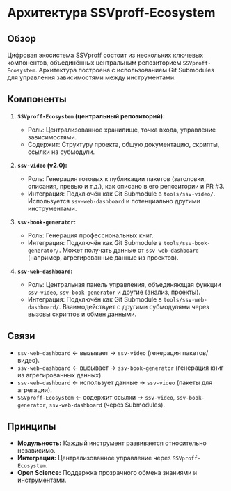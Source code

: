 # Архитектура SSVproff-Ecosystem

## Обзор

Цифровая экосистема SSVproff состоит из нескольких ключевых компонентов, объединённых центральным репозиторием `SSVproff-Ecosystem`. Архитектура построена с использованием Git Submodules для управления зависимостями между инструментами.

## Компоненты

1.  **`SSVproff-Ecosystem` (центральный репозиторий):**
    *   Роль: Централизованное хранилище, точка входа, управление зависимостями.
    *   Содержит: Структуру проекта, общую документацию, скрипты, ссылки на субмодули.

2.  **`ssv-video` (v2.0):**
    *   Роль: Генерация готовых к публикации пакетов (заголовки, описания, превью и т.д.), как описано в его репозитории и PR #3.
    *   Интеграция: Подключён как Git Submodule в `tools/ssv-video/`. Используется `ssv-web-dashboard` и потенциально другими инструментами.

3.  **`ssv-book-generator`:**
    *   Роль: Генерация профессиональных книг.
    *   Интеграция: Подключён как Git Submodule в `tools/ssv-book-generator/`. Может получать данные от `ssv-web-dashboard` (например, агрегированные данные из проектов).

4.  **`ssv-web-dashboard`:**
    *   Роль: Центральная панель управления, объединяющая функции `ssv-video`, `ssv-book-generator` и другие (анализ, проекты).
    *   Интеграция: Подключён как Git Submodule в `tools/ssv-web-dashboard/`. Взаимодействует с другими субмодулями через вызовы скриптов и обмен данными.

## Связи

- `ssv-web-dashboard` <- вызывает -> `ssv-video` (генерация пакетов/видео).
- `ssv-web-dashboard` <- вызывает -> `ssv-book-generator` (генерация книг из агрегированных данных).
- `ssv-web-dashboard` <- использует данные -> `ssv-video` (пакеты для агрегации).
- `SSVproff-Ecosystem` <- содержит ссылки -> `ssv-video`, `ssv-book-generator`, `ssv-web-dashboard` (через Submodules).

## Принципы

- **Модульность:** Каждый инструмент развивается относительно независимо.
- **Интеграция:** Централизованное управление через `SSVproff-Ecosystem`.
- **Open Science:** Поддержка прозрачного обмена знаниями и инструментами.
